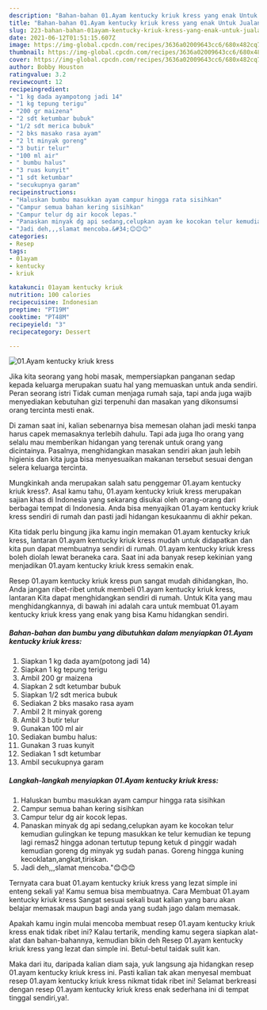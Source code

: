 ```yaml
---
description: "Bahan-bahan 01.Ayam kentucky kriuk kress yang enak Untuk Jualan"
title: "Bahan-bahan 01.Ayam kentucky kriuk kress yang enak Untuk Jualan"
slug: 223-bahan-bahan-01ayam-kentucky-kriuk-kress-yang-enak-untuk-jualan
date: 2021-06-12T01:51:15.607Z
image: https://img-global.cpcdn.com/recipes/3636a02009643cc6/680x482cq70/01ayam-kentucky-kriuk-kress-foto-resep-utama.jpg
thumbnail: https://img-global.cpcdn.com/recipes/3636a02009643cc6/680x482cq70/01ayam-kentucky-kriuk-kress-foto-resep-utama.jpg
cover: https://img-global.cpcdn.com/recipes/3636a02009643cc6/680x482cq70/01ayam-kentucky-kriuk-kress-foto-resep-utama.jpg
author: Bobby Houston
ratingvalue: 3.2
reviewcount: 12
recipeingredient:
- "1 kg dada ayampotong jadi 14"
- "1 kg tepung terigu"
- "200 gr maizena"
- "2 sdt ketumbar bubuk"
- "1/2 sdt merica bubuk"
- "2 bks masako rasa ayam"
- "2 lt minyak goreng"
- "3 butir telur"
- "100 ml air"
- " bumbu halus"
- "3 ruas kunyit"
- "1 sdt ketumbar"
- "secukupnya garam"
recipeinstructions:
- "Haluskan bumbu masukkan ayam campur hingga rata sisihkan"
- "Campur semua bahan kering sisihkan"
- "Campur telur dg air kocok lepas."
- "Panaskan minyak dg api sedang,celupkan ayam ke kocokan telur kemudian gulingkan ke tepung masukkan ke telur kemudian ke tepung lagi remas2 hingga adonan tertutup tepung ketuk d pinggir wadah kemudian goreng dg minyak yg sudah panas. Goreng hingga kuning kecoklatan,angkat,tiriskan."
- "Jadi deh,,,slamat mencoba.&#34;😊😊😊"
categories:
- Resep
tags:
- 01ayam
- kentucky
- kriuk

katakunci: 01ayam kentucky kriuk 
nutrition: 100 calories
recipecuisine: Indonesian
preptime: "PT19M"
cooktime: "PT48M"
recipeyield: "3"
recipecategory: Dessert

---
```



![01.Ayam kentucky kriuk kress](https://img-global.cpcdn.com/recipes/3636a02009643cc6/680x482cq70/01ayam-kentucky-kriuk-kress-foto-resep-utama.jpg)

Jika kita seorang yang hobi masak, mempersiapkan panganan sedap kepada keluarga merupakan suatu hal yang memuaskan untuk anda sendiri. Peran seorang istri Tidak cuman menjaga rumah saja, tapi anda juga wajib menyediakan kebutuhan gizi terpenuhi dan masakan yang dikonsumsi orang tercinta mesti enak.

Di zaman  saat ini, kalian sebenarnya bisa memesan olahan jadi meski tanpa harus capek memasaknya terlebih dahulu. Tapi ada juga lho orang yang selalu mau memberikan hidangan yang terenak untuk orang yang dicintainya. Pasalnya, menghidangkan masakan sendiri akan jauh lebih higienis dan kita juga bisa menyesuaikan makanan tersebut sesuai dengan selera keluarga tercinta. 



Mungkinkah anda merupakan salah satu penggemar 01.ayam kentucky kriuk kress?. Asal kamu tahu, 01.ayam kentucky kriuk kress merupakan sajian khas di Indonesia yang sekarang disukai oleh orang-orang dari berbagai tempat di Indonesia. Anda bisa menyajikan 01.ayam kentucky kriuk kress sendiri di rumah dan pasti jadi hidangan kesukaanmu di akhir pekan.

Kita tidak perlu bingung jika kamu ingin memakan 01.ayam kentucky kriuk kress, lantaran 01.ayam kentucky kriuk kress mudah untuk didapatkan dan kita pun dapat membuatnya sendiri di rumah. 01.ayam kentucky kriuk kress boleh diolah lewat beraneka cara. Saat ini ada banyak resep kekinian yang menjadikan 01.ayam kentucky kriuk kress semakin enak.

Resep 01.ayam kentucky kriuk kress pun sangat mudah dihidangkan, lho. Anda jangan ribet-ribet untuk membeli 01.ayam kentucky kriuk kress, lantaran Kita dapat menghidangkan sendiri di rumah. Untuk Kita yang mau menghidangkannya, di bawah ini adalah cara untuk membuat 01.ayam kentucky kriuk kress yang enak yang bisa Kamu hidangkan sendiri.

<!--inarticleads1-->

##### Bahan-bahan dan bumbu yang dibutuhkan dalam menyiapkan 01.Ayam kentucky kriuk kress:

1. Siapkan 1 kg dada ayam(potong jadi 14)
1. Siapkan 1 kg tepung terigu
1. Ambil 200 gr maizena
1. Siapkan 2 sdt ketumbar bubuk
1. Siapkan 1/2 sdt merica bubuk
1. Sediakan 2 bks masako rasa ayam
1. Ambil 2 lt minyak goreng
1. Ambil 3 butir telur
1. Gunakan 100 ml air
1. Sediakan  bumbu halus:
1. Gunakan 3 ruas kunyit
1. Sediakan 1 sdt ketumbar
1. Ambil secukupnya garam




<!--inarticleads2-->

##### Langkah-langkah menyiapkan 01.Ayam kentucky kriuk kress:

1. Haluskan bumbu masukkan ayam campur hingga rata sisihkan
1. Campur semua bahan kering sisihkan
1. Campur telur dg air kocok lepas.
1. Panaskan minyak dg api sedang,celupkan ayam ke kocokan telur kemudian gulingkan ke tepung masukkan ke telur kemudian ke tepung lagi remas2 hingga adonan tertutup tepung ketuk d pinggir wadah kemudian goreng dg minyak yg sudah panas. Goreng hingga kuning kecoklatan,angkat,tiriskan.
1. Jadi deh,,,slamat mencoba.&#34;😊😊😊




Ternyata cara buat 01.ayam kentucky kriuk kress yang lezat simple ini enteng sekali ya! Kamu semua bisa membuatnya. Cara Membuat 01.ayam kentucky kriuk kress Sangat sesuai sekali buat kalian yang baru akan belajar memasak maupun bagi anda yang sudah jago dalam memasak.

Apakah kamu ingin mulai mencoba membuat resep 01.ayam kentucky kriuk kress enak tidak ribet ini? Kalau tertarik, mending kamu segera siapkan alat-alat dan bahan-bahannya, kemudian bikin deh Resep 01.ayam kentucky kriuk kress yang lezat dan simple ini. Betul-betul taidak sulit kan. 

Maka dari itu, daripada kalian diam saja, yuk langsung aja hidangkan resep 01.ayam kentucky kriuk kress ini. Pasti kalian tak akan menyesal membuat resep 01.ayam kentucky kriuk kress nikmat tidak ribet ini! Selamat berkreasi dengan resep 01.ayam kentucky kriuk kress enak sederhana ini di tempat tinggal sendiri,ya!.

